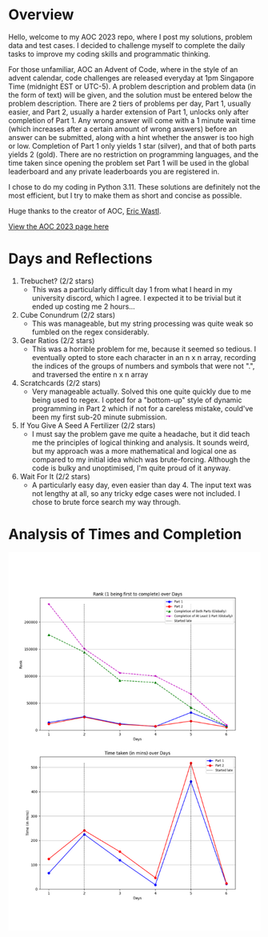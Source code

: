 # Overview
Hello, welcome to my AOC 2023 repo, where I post my solutions, problem data and test cases. I decided to challenge myself to complete the daily tasks to improve my coding skills and programmatic thinking.

For those unfamiliar, AOC an Advent of Code, where in the style of an advent calendar, code challenges are released everyday at 1pm Singapore Time (midnight EST or UTC-5). A problem description and problem data (in the form of text) will be given, and the solution must be entered below the problem description. There are 2 tiers of problems per day, Part 1, usually easier, and Part 2, usually a harder extension of Part 1, unlocks only after completion of Part 1. Any wrong answer will come with a 1 minute wait time (which increases after a certain amount of wrong answers) before an answer can be submitted, along with a hint whether the answer is too high or low. Completion of Part 1 only yields 1 star (silver), and that of both parts yields 2 (gold). There are no restriction on programming languages, and the time taken since opening the problem set Part 1 will be used in the global leaderboard and any private leaderboards you are registered in.

I chose to do my coding in Python 3.11. These solutions are definitely not the most efficient, but I try to make them as short and concise as possible.

Huge thanks to the creator of AOC, [Eric Wastl](http://was.tl/).

[View the AOC 2023 page here](https://adventofcode.com/2023/about)

# Days and Reflections
1. Trebuchet? (2/2 stars)
    * This was a particularly difficult day 1 from what I heard in my university discord, which I agree. I expected it to be trivial but it ended up costing me 2 hours...
2. Cube Conundrum (2/2 stars)
    * This was manageable, but my string processing was quite weak so fumbled on the regex considerably.
3. Gear Ratios (2/2 stars)
    * This was a horrible problem for me, because it seemed so tedious. I eventually opted to store each character in an n x n array, recording the indices of the groups of numbers and symbols that were not ".", and traversed the entire n x n array
4. Scratchcards (2/2 stars)
    * Very manageable actually. Solved this one quite quickly due to me being used to regex. I opted for a "bottom-up" style of dynamic programming in Part 2 which if not for a careless mistake, could've been my first sub-20 minute submission.
5. If You Give A Seed A Fertilizer (2/2 stars)
    * I must say the problem gave me quite a headache, but it did teach me the principles of logical thinking and analysis. It sounds weird, but my approach was a more mathematical and logical one as compared to my initial idea which was brute-forcing. Although the code is bulky and unoptimised, I'm quite proud of it anyway.
6. Wait For It (2/2 stars)
    * A particularly easy day, even easier than day 4. The input text was not lengthy at all, so any tricky edge cases were not included. I chose to brute force search my way through.

# Analysis of Times and Completion
![](stats/stat_of_the_day.png?raw=true)

